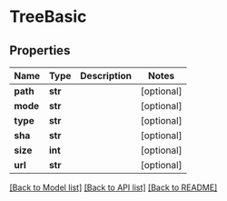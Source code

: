 # TreeBasic

## Properties
Name | Type | Description | Notes
------------ | ------------- | ------------- | -------------
**path** | **str** |  | [optional] 
**mode** | **str** |  | [optional] 
**type** | **str** |  | [optional] 
**sha** | **str** |  | [optional] 
**size** | **int** |  | [optional] 
**url** | **str** |  | [optional] 

[[Back to Model list]](../README.md#documentation-for-models) [[Back to API list]](../README.md#documentation-for-api-endpoints) [[Back to README]](../README.md)


